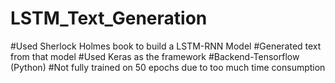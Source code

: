 # LSTM_Text_Generation

 #Used Sherlock Holmes book to build a LSTM-RNN Model
 #Generated text from that model
 #Used Keras as the framework 
 #Backend-Tensorflow (Python)
 #Not fully trained on 50 epochs due to too much time consumption 
